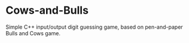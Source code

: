 # Cows-and-Bulls
Simple C++ input/output digit guessing game, based on pen-and-paper Bulls and Cows game.
